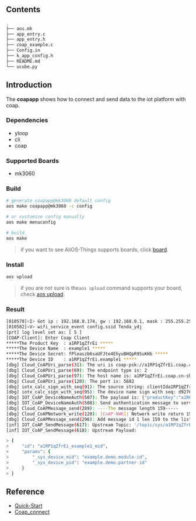 ## Contents

```sh
.
├── aos.mk
├── app_entry.c
├── app_entry.h
├── coap_example.c
├── Config.in
├── k_app_config.h
├── README.md
└── ucube.py

```

## Introduction

The **coapapp**  shows how to connect and send data to the iot platform with coap.

### Dependencies

* yloop
* cli
* coap

### Supported Boards

- mk3060

### Build

```sh
# generate coapapp@mk3060 default config
aos make coapapp@mk3060 -c config

# or customize config manually
aos make menuconfig

# build
aos make
```

> if you want to see AliOS-Things supports boards, click [board](../../../board).

### Install

```sh
aos upload
```

> if you are not sure is the`aos upload` command supports your board, check [aos upload](../../../build/site_scons/upload).

### Result

```sh
[010578]<I> Got ip : 192.168.0.174, gw : 192.168.0.1, mask : 255.255.255.0
[010582]<V> wifi_service_event config.ssid Tenda_ydj
[prt] log level set as: [ 5 ]
[COAP-Client]: Enter Coap Client
*****The Product Key  : a1RP1qZfrEi *****
*****The Device Name  : example1 *****
*****The Device Secret: fPloaszb6saUFJte4EhyuBHQpR9SuKHb *****
*****The Device ID    : a1RP1qZfrEi.example1 *****
[dbg] Cloud_CoAPUri_parse(31): The uri is coap-psk://a1RP1qZfrEi.coap.cn-shanghai.link.aliyuncs.com:5682
[dbg] Cloud_CoAPUri_parse(69): The endpoint type is: 2
[dbg] Cloud_CoAPUri_parse(97): The host name is: a1RP1qZfrEi.coap.cn-shanghai.link.aliyuncs.com
[dbg] Cloud_CoAPUri_parse(120): The port is: 5682
[dbg] iotx_calc_sign_with_seq(91): The source string: clientIda1RP1qZfrEi.example1deviceNameexample1productKeya1RP1qZfrEiseq4912
[dbg] iotx_calc_sign_with_seq(95): The device name sign with seq: d927694052c4edbbe79da64e0314ef16
[dbg] IOT_CoAP_DeviceNameAuth(507): The payload is: {"productKey":"a1RP1qZfrEi","deviceName":"example1","clientId":"a1RP1qZfrEi.example1","sign":"d927694052c4edbbe79da64e0314ef16","seq":"4912"}
[dbg] IOT_CoAP_DeviceNameAuth(508): Send authentication message to server
[dbg] Cloud_CoAPMessage_send(289): ----The message length 159-----
[dbg] Cloud_CoAPNetwork_write(120): [CoAP-NWK]: Network write return 159
[dbg] Cloud_CoAPMessage_send(296): Add message id 1 len 159 to the list
[inf] IOT_CoAP_SendMessage(617): Upstream Topic: '/topic/sys/a1RP1qZfrEi/example1/thing/status/update'
[inf] IOT_CoAP_SendMessage(618): Upstream Payload:

> {
>     "id": "a1RP1qZfrEi_example1_mid",
>     "params": {
>         "_sys_device_mid": "example.demo.module-id",
>         "_sys_device_pid": "example.demo.partner-id"
>     }
> }

```

## Reference

* [Quick-Start](https://github.com/alibaba/AliOS-Things/wiki/Quick-Start)
* [Coap_connect](https://code.aliyun.com/edward.yangx/public-docs/wikis/user-guide/linkkit/Prog_Guide/CoAP_Connect)
